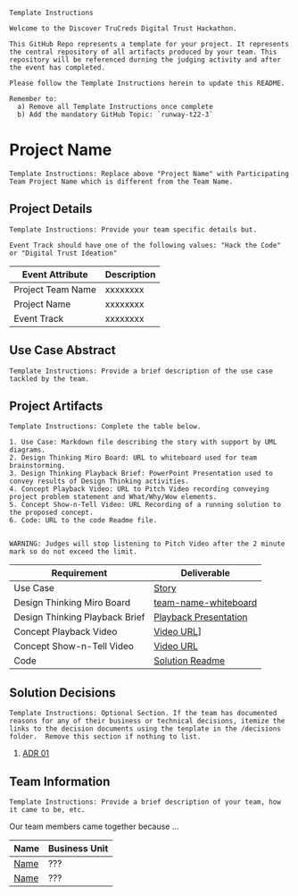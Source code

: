 ```
Template Instructions
 
Welcome to the Discover TruCreds Digital Trust Hackathon.

This GitHub Repo represents a template for your project. It represents the central repository of all artifacts produced by your team. This repository will be referenced durning the judging activity and after the event has completed.

Please follow the Template Instructions herein to update this README.

Remember to:
  a) Remove all Template Instructions once complete
  b) Add the mandatory GitHub Topic: `runway-t22-3`

```
 
# Project Name
```
Template Instructions: Replace above "Project Name" with Participating Team Project Name which is different from the Team Name.
```

## Project Details
```
Template Instructions: Provide your team specific details but.

Event Track should have one of the following values: "Hack the Code" or "Digital Trust Ideation"
```

| Event Attribute| Description |
| --- | --- |
| Project Team Name | xxxxxxxx |
| Project Name | xxxxxxxx |
| Event Track | xxxxxxxx |
 
## Use Case Abstract
```
Template Instructions: Provide a brief description of the use case tackled by the team.
```

## Project Artifacts
```
Template Instructions: Complete the table below.

1. Use Case: Markdown file describing the story with support by UML diagrams. 
2. Design Thinking Miro Board: URL to whiteboard used for team brainstorming. 
3. Design Thinking Playback Brief: PowerPoint Presentation used to convey results of Design Thinking activities.
4. Concept Playback Video: URL to Pitch Video recording conveying project problem statement and What/Why/Wow elements.
5. Concept Show-n-Tell Video: URL Recording of a running solution to the proposed concept. 
6. Code: URL to the code Readme file. 

 
WARNING: Judges will stop listening to Pitch Video after the 2 minute mark so do not exceed the limit.
```

| Requirement | Deliverable |
| --- | --- |
| Use Case | [Story](./hackproject/usecase.md) |
| Design Thinking Miro Board | [team-name-whiteboard](miro.url) |
| Design Thinking Playback Brief | [Playback Presentation](./presentations/playback-brief.ppt)|
| Concept Playback Video | [Video URL]()] |
| Concept Show-n-Tell Video | [Video URL]() |
| Code |  [Solution Readme](./hackprokect/README.md) |

## Solution Decisions
```
Template Instructions: Optional Section. If the team has documented reasons for any of their business or technical decisions, itemize the links to the decision documents using the tenplate in the /decisions folder.  Remove this section if nothing to list.
```

1. [ADR 01](./decisions/adr-01.md)

## Team Information
```
Template Instructions: Provide a brief description of your team, how it came to be, etc.
```

Our team members came together because ...
 
| Name | Business Unit |
| --- | --- |
| [Name](mailto:xxxx@discover.com) | ??? |
| [Name](mailto:xxxx@discover.com) | ??? |

